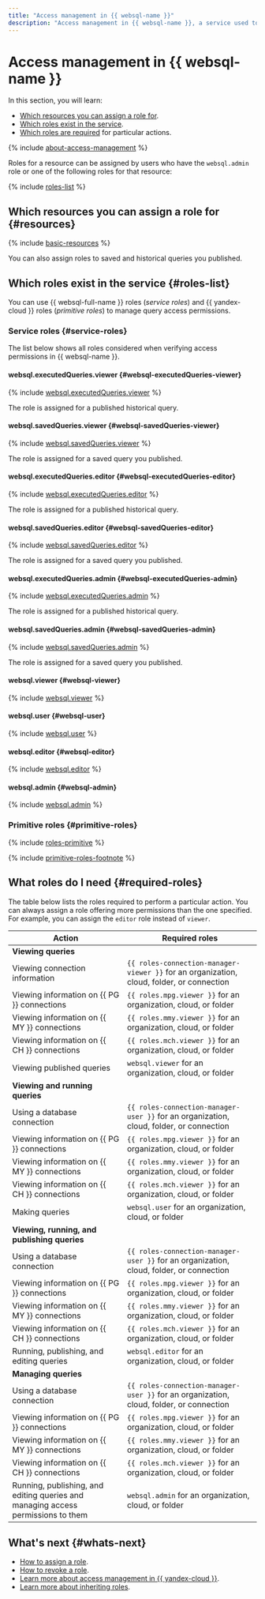 ```yaml
---
title: "Access management in {{ websql-name }}"
description: "Access management in {{ websql-name }}, a service used to manage queries to managed database clusters. This section describes the resources for which you can assign a role, the roles existing in the service, and the roles required to perform a particular action."
---
```


# Access management in {{ websql-name }}

In this section, you will learn:

* [Which resources you can assign a role for](#resources).
* [Which roles exist in the service](#roles-list).
* [Which roles are required](#required-roles) for particular actions.

{% include [about-access-management](../../_includes/iam/about-access-management.md) %}

Roles for a resource can be assigned by users who have the `websql.admin` role or one of the following roles for that resource:

{% include [roles-list](../../_includes/iam/roles-list.md) %}

## Which resources you can assign a role for {#resources}

{% include [basic-resources](../../_includes/iam/basic-resources-for-access-control.md) %}

You can also assign roles to saved and historical queries you published.

## Which roles exist in the service {#roles-list}

You can use {{ websql-full-name }} roles (_service roles_) and {{ yandex-cloud }} roles (_primitive roles_) to manage query access permissions.

### Service roles {#service-roles}

The list below shows all roles considered when verifying access permissions in {{ websql-name }}.

#### websql.executedQueries.viewer {#websql-executedQueries-viewer}

{% include [websql.executedQueries.viewer](../../_roles/websql/executedQueries/viewer.md) %}

The role is assigned for a published historical query.

#### websql.savedQueries.viewer {#websql-savedQueries-viewer}

{% include [websql.savedQueries.viewer](../../_roles/websql/savedQueries/viewer.md) %}

The role is assigned for a saved query you published.

#### websql.executedQueries.editor {#websql-executedQueries-editor}

{% include [websql.executedQueries.editor](../../_roles/websql/executedQueries/editor.md) %}

The role is assigned for a published historical query.

#### websql.savedQueries.editor {#websql-savedQueries-editor}

{% include [websql.savedQueries.editor](../../_roles/websql/savedQueries/editor.md) %}

The role is assigned for a saved query you published.

#### websql.executedQueries.admin {#websql-executedQueries-admin}

{% include [websql.executedQueries.admin](../../_roles/websql/executedQueries/admin.md) %}

The role is assigned for a published historical query.

#### websql.savedQueries.admin {#websql-savedQueries-admin}

{% include [websql.savedQueries.admin](../../_roles/websql/savedQueries/admin.md) %}

The role is assigned for a saved query you published.

#### websql.viewer {#websql-viewer}

{% include [websql.viewer](../../_roles/websql/viewer.md) %}

#### websql.user {#websql-user}

{% include [websql.user](../../_roles/websql/user.md) %}

#### websql.editor {#websql-editor}

{% include [websql.editor](../../_roles/websql/editor.md) %}

#### websql.admin {#websql-admin}

{% include [websql.admin](../../_roles/websql/admin.md) %}

### Primitive roles {#primitive-roles}

{% include [roles-primitive](../../_includes/roles-primitive.md) %}

{% include [primitive-roles-footnote](../../_includes/primitive-roles-footnote.md) %}

## What roles do I need {#required-roles}

The table below lists the roles required to perform a particular action. You can always assign a role offering more permissions than the one specified. For example, you can assign the `editor` role instead of `viewer`.

| Action | Required roles |
----- | -----
| **Viewing queries** |
| Viewing connection information | `{{ roles-connection-manager-viewer }}` for an organization, cloud, folder, or connection |
| Viewing information on {{ PG }} connections | `{{ roles.mpg.viewer }}` for an organization, cloud, or folder |
| Viewing information on {{ MY }} connections | `{{ roles.mmy.viewer }}` for an organization, cloud, or folder |
| Viewing information on {{ CH }} connections | `{{ roles.mch.viewer }}` for an organization, cloud, or folder |
| Viewing published queries | `websql.viewer` for an organization, cloud, or folder |
| **Viewing and running queries** |
| Using a database connection | `{{ roles-connection-manager-user }}` for an organization, cloud, folder, or connection |
| Viewing information on {{ PG }} connections | `{{ roles.mpg.viewer }}` for an organization, cloud, or folder |
| Viewing information on {{ MY }} connections | `{{ roles.mmy.viewer }}` for an organization, cloud, or folder |
| Viewing information on {{ CH }} connections | `{{ roles.mch.viewer }}` for an organization, cloud, or folder |
| Making queries | `websql.user` for an organization, cloud, or folder |
| **Viewing, running, and publishing queries** |
| Using a database connection | `{{ roles-connection-manager-user }}` for an organization, cloud, folder, or connection |
| Viewing information on {{ PG }} connections | `{{ roles.mpg.viewer }}` for an organization, cloud, or folder |
| Viewing information on {{ MY }} connections | `{{ roles.mmy.viewer }}` for an organization, cloud, or folder |
| Viewing information on {{ CH }} connections | `{{ roles.mch.viewer }}` for an organization, cloud, or folder |
| Running, publishing, and editing queries | `websql.editor` for an organization, cloud, or folder |
| **Managing queries** |
| Using a database connection | `{{ roles-connection-manager-user }}` for an organization, cloud, folder, or connection |
| Viewing information on {{ PG }} connections | `{{ roles.mpg.viewer }}` for an organization, cloud, or folder |
| Viewing information on {{ MY }} connections | `{{ roles.mmy.viewer }}` for an organization, cloud, or folder |
| Viewing information on {{ CH }} connections | `{{ roles.mch.viewer }}` for an organization, cloud, or folder |
| Running, publishing, and editing queries and managing access permissions to them | `websql.admin` for an organization, cloud, or folder |

## What's next {#whats-next}

* [How to assign a role](../../iam/operations/roles/grant.md).
* [How to revoke a role](../../iam/operations/roles/revoke.md).
* [Learn more about access management in {{ yandex-cloud }}](../../iam/concepts/access-control/index.md).
* [Learn more about inheriting roles](../../resource-manager/concepts/resources-hierarchy.md#access-rights-inheritance).
